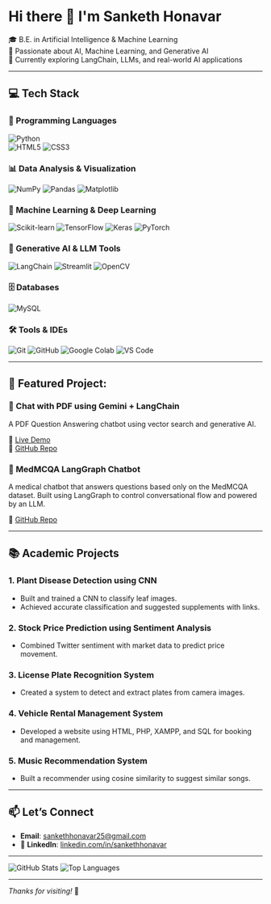 # Hi there 👋 I'm Sanketh Honavar

🎓 B.E. in Artificial Intelligence & Machine Learning  
🤖 Passionate about AI, Machine Learning, and Generative AI  
🚀 Currently exploring LangChain, LLMs, and real-world AI applications

---

## 💻 Tech Stack

### 🧠 Programming Languages
![Python](https://img.shields.io/badge/Python-3776AB?style=for-the-badge&logo=python&logoColor=white)  
![HTML5](https://img.shields.io/badge/HTML5-E34F26?style=for-the-badge&logo=html5&logoColor=white)
![CSS3](https://img.shields.io/badge/CSS3-1572B6?style=for-the-badge&logo=css3&logoColor=white)

### 📊 Data Analysis & Visualization
![NumPy](https://img.shields.io/badge/NumPy-013243?style=for-the-badge&logo=numpy&logoColor=white)
![Pandas](https://img.shields.io/badge/Pandas-150458?style=for-the-badge&logo=pandas&logoColor=white)
![Matplotlib](https://img.shields.io/badge/Matplotlib-11557C?style=for-the-badge&logo=matplotlib&logoColor=white)

### 🤖 Machine Learning & Deep Learning
![Scikit-learn](https://img.shields.io/badge/Scikit--learn-F7931E?style=for-the-badge&logo=scikit-learn&logoColor=white)
![TensorFlow](https://img.shields.io/badge/TensorFlow-FF6F00?style=for-the-badge&logo=tensorflow&logoColor=white)
![Keras](https://img.shields.io/badge/Keras-D00000?style=for-the-badge&logo=keras&logoColor=white)
![PyTorch](https://img.shields.io/badge/PyTorch-EE4C2C?style=for-the-badge&logo=pytorch&logoColor=white)

### 🧠 Generative AI & LLM Tools
![LangChain](https://img.shields.io/badge/LangChain-000000?style=for-the-badge&logo=langchain&logoColor=white)
![Streamlit](https://img.shields.io/badge/Streamlit-FF4B4B?style=for-the-badge&logo=streamlit&logoColor=white)
![OpenCV](https://img.shields.io/badge/OpenCV-5C3EE8?style=for-the-badge&logo=opencv&logoColor=white)

### 🗄️ Databases
![MySQL](https://img.shields.io/badge/MySQL-005C84?style=for-the-badge&logo=mysql&logoColor=white)

### 🛠️ Tools & IDEs
![Git](https://img.shields.io/badge/Git-F05032?style=for-the-badge&logo=git&logoColor=white)
![GitHub](https://img.shields.io/badge/GitHub-181717?style=for-the-badge&logo=github&logoColor=white)
![Google Colab](https://img.shields.io/badge/Colab-F9AB00?style=for-the-badge&logo=googlecolab&logoColor=white)
![VS Code](https://img.shields.io/badge/VS%20Code-007ACC?style=for-the-badge&logo=visualstudiocode&logoColor=white)

---

## 🌟 Featured Project:

### 🤖 Chat with PDF using Gemini + LangChain
A PDF Question Answering chatbot using vector search and generative AI.  

🔗 [Live Demo](https://pdfchatbot-mgpvgpmx6ilcgdsxqerfrw.streamlit.app/)  
📂 [GitHub Repo](https://github.com/SankethHonavar/PDF_ChatBot)

### 🧠 MedMCQA LangGraph Chatbot  
A medical chatbot that answers questions based only on the MedMCQA dataset. Built using LangGraph to control conversational flow and powered by an LLM.

<!-- - 🔗 [Live Demo](https://medmcqa-chatbot.streamlit.app/)-->
📂 [GitHub Repo](https://github.com/SankethHonavar/MedMCQA_LangGraph_Chatbot)

---

## 📚 Academic Projects

### 1. Plant Disease Detection using CNN
- Built and trained a CNN to classify leaf images.
- Achieved accurate classification and suggested supplements with links.

### 2. Stock Price Prediction using Sentiment Analysis
- Combined Twitter sentiment with market data to predict price movement.

### 3. License Plate Recognition System
- Created a system to detect and extract plates from camera images.

### 4. Vehicle Rental Management System
- Developed a website using HTML, PHP, XAMPP, and SQL for booking and management.

### 5. Music Recommendation System
- Built a recommender using cosine similarity to suggest similar songs.

---

## 📫 Let’s Connect

- **Email**: [sankethhonavar25@gmail.com](mailto:sankethhonavar25@gmail.com)
- 🔗 **LinkedIn**: [linkedin.com/in/sankethhonavar](https://linkedin.com/in/sankethhonavar)

---

![GitHub Stats](https://github-readme-stats.vercel.app/api?username=SankethHonavar&show_icons=true&theme=radical)
![Top Languages](https://github-readme-stats.vercel.app/api/top-langs/?username=SankethHonavar&layout=compact)

---

*Thanks for visiting!* 🚀

<!--
**SankethHonavar/SankethHonavar** is a ✨ _special_ ✨ repository because its `README.md` (this file) appears on your GitHub profile.

Here are some ideas to get you started:

- 🔭 I’m currently working on ...
- 🌱 I’m currently learning ...
- 👯 I’m looking to collaborate on ...
- 🤔 I’m looking for help with ...
- 💬 Ask me about ...
- 📫 How to reach me: ...
- 😄 Pronouns: ...
- ⚡ Fun fact: ...
-->
